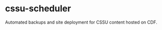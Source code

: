 cssu-scheduler
==============

Automated backups and site deployment for CSSU content hosted on CDF.
